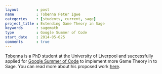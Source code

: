 ```yaml
---
layout        : post
name          : Tobenna Peter Igwe
categories    : [students, current, sage]
project_title : Extending Game Theory in Sage
keywords      : sagemath
type          : Google Summer of Code
start_date    : 2014-05-025
comments      : true
---
```


[Tobenna](http://cgi.csc.liv.ac.uk/~ptigwe/) is a PhD student at the University of Liverpool and successfully applied for [Google Summer of Code](https://www.google-melange.com/gsoc/homepage/google/gsoc2015) to implement more Game Theory in to Sage.
You can read more about his proposed work [here](http://cgi.csc.liv.ac.uk/~ptigwe/sage-gsoc.pdf).
